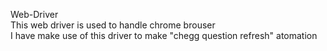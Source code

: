 Web-Driver
<br>This web driver is used to handle chrome brouser
<br>I have make use of this driver to make "chegg question refresh" atomation
